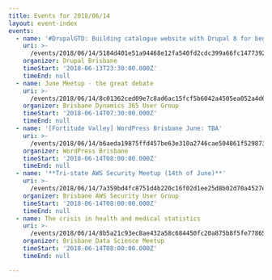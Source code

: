 ```yaml
---
title: Events for 2018/06/14
layout: event-index
events:
  - name: '#DrupalGTD: Building catalogue website with Drupal 8 for beginners'
    uri: >-
      /events/2018/06/14/5184d401e51a94468e12fa540fd2cdc399a66fc147739288d472a80a15da32e5
    organizer: Drupal Brisbane
    timeStart: '2018-06-13T23:30:00.000Z'
    timeEnd: null
  - name: June Meetup - the great debate
    uri: >-
      /events/2018/06/14/8c01362ced09e7c8ad6ac15fcf5b6042a4505ea052a4d6f5253fb53bfd012963
    organizer: Brisbane Dynamics 365 User Group
    timeStart: '2018-06-14T07:30:00.000Z'
    timeEnd: null
  - name: '[Fortitude Valley] WordPress Brisbane June: TBA'
    uri: >-
      /events/2018/06/14/b6aeda19875ffd457be63e310a2746cae504861f529873cbe94ac37311c0b534
    organizer: WordPress Brisbane
    timeStart: '2018-06-14T08:00:00.000Z'
    timeEnd: null
  - name: '**Tri-state AWS Security Meetup (14th of June)**'
    uri: >-
      /events/2018/06/14/7a359bd4fc8751d4b220c16f02d1ee25d8b02d70a4527e583d17f63a041a47d3
    organizer: Brisbane AWS Security User Group
    timeStart: '2018-06-14T08:00:00.000Z'
    timeEnd: null
  - name: The crisis in health and medical statistics
    uri: >-
      /events/2018/06/14/8b5a21c93ec8ae432a58c684450fc20a875b8f5fe7786508f54fcbffae67fb69
    organizer: Brisbane Data Science Meetup
    timeStart: '2018-06-14T08:00:00.000Z'
    timeEnd: null

---
```

